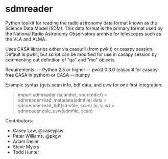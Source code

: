 sdmreader
=========

Python toolkit for reading the radio astronomy data format known as the Science Data Model (SDM). This data format is the primary format used by the National Radio Astronomy Observatory archive for telescopes such as the VLA and ALMA.

Uses CASA libraries either via casautil (from pwkit) or casapy session. Default is pwkit, but script can be modified for use in casapy session by commenting out definition of "qa" and "me" objects.

Requirements:
	-- Python 2.5 or higher
	-- pwkit 0.3.0 (casautil for casapy-free CASA in python) or CASA
	-- numpy

Example syntax (gets scan info, bdf data, and uvw for one first integration:
> import sdmreader
> (scandict, sourcedict) = sdmreader.read_metadata(sdmfile)
> data = sdmreader.read_bdf(sdmfile, scan)
> (u, v, w) = sdmreader.calc_uvw(sdmfile, scan)

Contributors:
* Casey Law, @caseyjlaw
* Peter Williams, @pkgw
* Adam Deller
* Steve Myers
* Todd Hunter
